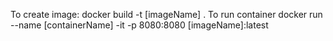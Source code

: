 To create image:
docker build -t [imageName] .
To run container
docker run --name [containerName] -it -p 8080:8080 [imageName]:latest